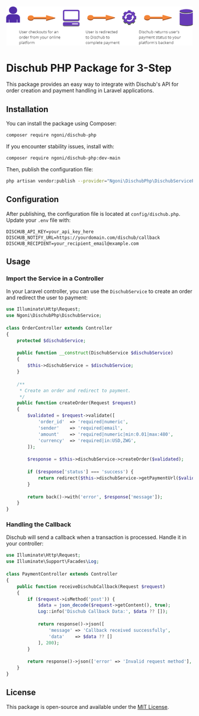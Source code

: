 ![Image](3step.png "3-step-image")
# Dischub PHP Package for 3-Step

This package provides an easy way to integrate with Dischub's API for order creation and payment handling in Laravel applications.

## Installation

You can install the package using Composer:

```sh
composer require ngoni/dischub-php
```

If you encounter stability issues, install with:

```sh
composer require ngoni/dischub-php:dev-main
```

Then, publish the configuration file:

```sh
php artisan vendor:publish --provider="Ngoni\DischubPhp\DischubServiceProvider"
```

## Configuration

After publishing, the configuration file is located at `config/dischub.php`. Update your `.env` file with:

```env
DISCHUB_API_KEY=your_api_key_here
DISCHUB_NOTIFY_URL=https://yourdomain.com/dischub/callback
DISCHUB_RECIPIENT=your_recipient_email@example.com
```

## Usage

### Import the Service in a Controller

In your Laravel controller, you can use the `DischubService` to create an order and redirect the user to payment:

```php
use Illuminate\Http\Request;
use Ngoni\DischubPhp\DischubService;

class OrderController extends Controller
{
    protected $dischubService;

    public function __construct(DischubService $dischubService)
    {
        $this->dischubService = $dischubService;
    }

    /**
     * Create an order and redirect to payment.
     */
    public function createOrder(Request $request)
    {
        $validated = $request->validate([
            'order_id'  => 'required|numeric',
            'sender'    => 'required|email',
            'amount'    => 'required|numeric|min:0.01|max:480',
            'currency'  => 'required|in:USD,ZWG',
        ]);

        $response = $this->dischubService->createOrder($validated);

        if ($response['status'] === 'success') {
            return redirect($this->dischubService->getPaymentUrl($validated['order_id']));
        }

        return back()->with('error', $response['message']);
    }
}
```

### Handling the Callback

Dischub will send a callback when a transaction is processed. Handle it in your controller:

```php
use Illuminate\Http\Request;
use Illuminate\Support\Facades\Log;

class PaymentController extends Controller
{
    public function receiveDischubCallback(Request $request)
    {
        if ($request->isMethod('post')) {
            $data = json_decode($request->getContent(), true);
            Log::info('Dischub Callback Data:', $data ?? []);

            return response()->json([
                'message' => 'Callback received successfully',
                'data'    => $data ?? []
            ], 200);
        }

        return response()->json(['error' => 'Invalid request method'], 405);
    }
}
```

## License

This package is open-source and available under the [MIT License](LICENSE).

